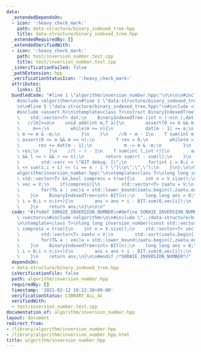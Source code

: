 ```yaml
---
data:
  _extendedDependsOn:
  - icon: ':heavy_check_mark:'
    path: data-structure/binary_indexed_tree.hpp
    title: data-structure/binary_indexed_tree.hpp
  _extendedRequiredBy: []
  _extendedVerifiedWith:
  - icon: ':heavy_check_mark:'
    path: test/inversion_number.test.cpp
    title: test/inversion_number.test.cpp
  _isVerificationFailed: false
  _pathExtension: hpp
  _verificationStatusIcon: ':heavy_check_mark:'
  attributes:
    links: []
  bundledCode: "#line 1 \"algorithm/inversion_number.hpp\"\n\n\n\n#include <vector>\n\
    #include <algorithm>\n\n#line 1 \"data-structure/binary_indexed_tree.hpp\"\n\n\
    \n\n#line 5 \"data-structure/binary_indexed_tree.hpp\"\n#include <iostream>\n\
    #include <assert.h>\n\ntemplate<class T>\nstruct BinaryIndexedTree{\n    int n;\n\
    \    std::vector<T> dat;\n    BinaryIndexedTree (int n_):n(n_),dat(n_,0){}\n \
    \   //[m]+=a\n    void add(int m,T a){\n        assert(0 <= m && m < n);\n   \
    \     m++;\n        while(m <= n){\n            dat[m - 1] += a;\n           \
    \ m += m & -m;\n        }\n    }\n    //0 ~ m - 1\n    T sum(int m){\n       \
    \ assert(0 <= m && m <= n);\n        T res = 0;\n        while(m > 0){\n     \
    \       res += dat[m - 1];\n            m -= m & -m;\n        }\n        return\
    \ res;\n    }\n    //l ~ r - 1\n    T sum(int l,int r){\n        assert(0 <= l\
    \ && l <= r && r <= n);\n        return sum(r) - sum(l);\n    }\n    void deb(){\n\
    \        std::cerr << \"BIT debug: [\";\n        for(int i = 0;i < n;i++)std::cerr\
    \ << sum(i,i + 1) << (i == n - 1 ? \"]\\n\":\",\");\n    }\n};\n\n\n#line 8 \"\
    algorithm/inversion_number.hpp\"\n\ntemplate<class T>\nlong long inversion_number(const\
    \ std::vector<T> &V,bool compress = true){\n    int n = V.size();\n    std::vector<T>\
    \ vec = V;\n    if(compress){\n        std::vector<T> zaatu = V;\n        std::sort(zaatu.begin(),zaatu.end());\n\
    \        for(T& a : vec)a = std::lower_bound(zaatu.begin(),zaatu.end(),a) - zaatu.begin();\n\
    \    }\n    BinaryIndexedTree<int> BIT(n);\n    long long ans = 0;\n    for(int\
    \ i = 0;i < n;i++){\n        ans = ans + i - BIT.sum(0,vec[i]);\n        BIT.add(vec[i],1);\n\
    \    }\n    return ans;\n}\n\n\n"
  code: "#ifndef SORAIE_INVERSION_NUMBER\n#define SORAIE_INVERSION_NUMBER\n\n#include\
    \ <vector>\n#include <algorithm>\n\n#include \"../data-structure/binary_indexed_tree.hpp\"\
    \n\ntemplate<class T>\nlong long inversion_number(const std::vector<T> &V,bool\
    \ compress = true){\n    int n = V.size();\n    std::vector<T> vec = V;\n    if(compress){\n\
    \        std::vector<T> zaatu = V;\n        std::sort(zaatu.begin(),zaatu.end());\n\
    \        for(T& a : vec)a = std::lower_bound(zaatu.begin(),zaatu.end(),a) - zaatu.begin();\n\
    \    }\n    BinaryIndexedTree<int> BIT(n);\n    long long ans = 0;\n    for(int\
    \ i = 0;i < n;i++){\n        ans = ans + i - BIT.sum(0,vec[i]);\n        BIT.add(vec[i],1);\n\
    \    }\n    return ans;\n}\n\n#endif /*SORAIE_INVERSION_NUMBER*/"
  dependsOn:
  - data-structure/binary_indexed_tree.hpp
  isVerificationFile: false
  path: algorithm/inversion_number.hpp
  requiredBy: []
  timestamp: '2021-02-12 10:22:38+09:00'
  verificationStatus: LIBRARY_ALL_AC
  verifiedWith:
  - test/inversion_number.test.cpp
documentation_of: algorithm/inversion_number.hpp
layout: document
redirect_from:
- /library/algorithm/inversion_number.hpp
- /library/algorithm/inversion_number.hpp.html
title: algorithm/inversion_number.hpp
---
```

